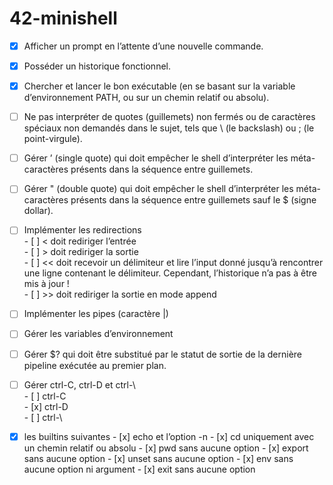 # 42-minishell

- [x] Afficher un prompt en l’attente d’une nouvelle commande.  

- [x] Posséder un historique fonctionnel.  

- [x] Chercher et lancer le bon exécutable (en se basant sur la variable d’environnement
PATH, ou sur un chemin relatif ou absolu).  

- [ ] Ne pas interpréter de quotes (guillemets) non fermés ou de caractères spéciaux non
demandés dans le sujet, tels que \ (le backslash) ou ; (le point-virgule).  
- [ ] Gérer ’ (single quote) qui doit empêcher le shell d’interpréter les méta-caractères
présents dans la séquence entre guillemets.  
- [ ] Gérer " (double quote) qui doit empêcher le shell d’interpréter les méta-caractères
présents dans la séquence entre guillemets sauf le $ (signe dollar).  
- [ ] Implémenter les redirections  
		- [ ] < doit rediriger l’entrée  
		- [ ] > doit rediriger la sortie  
		- [ ]  << doit recevoir un délimiteur et lire l’input donné jusqu’à rencontrer une ligne contenant le délimiteur. Cependant, l’historique n’a pas à être mis à jour !  
		- [ ] >> doit rediriger la sortie en mode append  
		
- [ ] Implémenter les pipes (caractère |)  
- [ ] Gérer les variables d’environnement  
- [ ] Gérer $? qui doit être substitué par le statut de sortie de la dernière pipeline
exécutée au premier plan.  
- [ ] Gérer ctrl-C, ctrl-D et ctrl-\  
		- [ ] ctrl-C  
		- [x] ctrl-D  
		- [ ] ctrl-\  

- [x] les builtins suivantes
		- [x] echo et l’option -n
		- [x] cd uniquement avec un chemin relatif ou absolu
		- [x] pwd sans aucune option
		- [x] export sans aucune option
		- [x] unset sans aucune option
		- [x] env sans aucune option ni argument
		- [x] exit sans aucune option